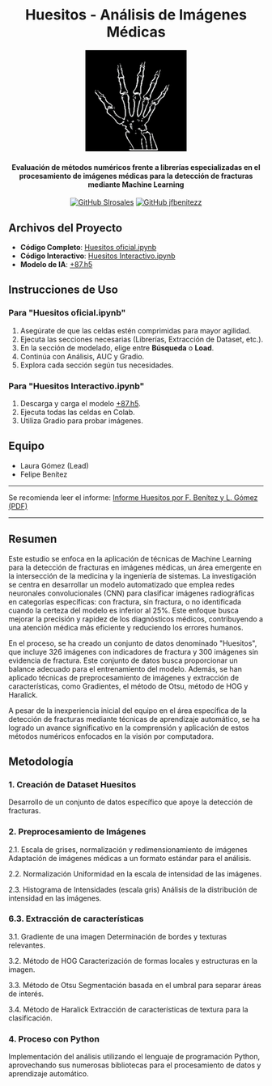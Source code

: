 <div align="center">
  <h1>
    Huesitos - Análisis de Imágenes Médicas
  </h1>

<img src="Logo_Huesitos.jpeg" alt="Logo de Sabiduría" width="200"/>

<h4>
    Evaluación de métodos numéricos frente a librerías especializadas en el procesamiento de imágenes médicas para la detección de fracturas mediante Machine Learning
  </h4>

[![GitHub Slrosales](https://img.shields.io/badge/by-Slrosales-purple)](https://github.com/Slrosales)
[![GitHub jfbenitezz](https://img.shields.io/badge/by-jfbenitezz-blue)](https://github.com/jfbenitezz)

</div>

## Archivos del Proyecto
- **Código Completo**: [Huesitos oficial.ipynb](https://colab.research.google.com/drive/1SJFYFFf2br52FX5klEi5-IvTaz96i0iF?usp=sharing)
- **Código Interactivo**: [Huesitos Interactivo.ipynb](https://colab.research.google.com/drive/1oP0OVE7_GxZskS8KLvuDGZrwrRYXA0rX?usp=sharing)
- **Modelo de IA**: [+87.h5](https://drive.google.com/file/d/1VUW9Els6pUxWx-oaJ3-2jrqu1Li9rlGf/view?usp=sharing)

## Instrucciones de Uso

### Para "Huesitos oficial.ipynb"
1. Asegúrate de que las celdas estén comprimidas para mayor agilidad.
2. Ejecuta las secciones necesarias (Librerías, Extracción de Dataset, etc.).
3. En la sección de modelado, elige entre **Búsqueda** o **Load**.
4. Continúa con Análisis, AUC y Gradio.
5. Explora cada sección según tus necesidades.

### Para "Huesitos Interactivo.ipynb"
1. Descarga y carga el modelo [+87.h5](https://drive.google.com/file/d/1VUW9Els6pUxWx-oaJ3-2jrqu1Li9rlGf/view?usp=sharing).
2. Ejecuta todas las celdas en Colab.
3. Utiliza Gradio para probar imágenes.

## Equipo
- Laura Gómez (Lead)
- Felipe Benítez

----
Se recomienda leer el informe: [Informe Huesitos por F. Benítez y L. Gómez (PDF)](https://github.com/slrosales/huesitos/blob/main/Informe_Huesitos_por_F__Benítez_y_L__Gómez%20(1).pdf)

----

## Resumen
Este estudio se enfoca en la aplicación de técnicas de Machine Learning para la detección de fracturas en imágenes médicas, un área emergente en la intersección de la medicina y la ingeniería de sistemas. La investigación se centra en desarrollar un modelo automatizado que emplea redes neuronales convolucionales (CNN) para clasificar imágenes radiográficas en categorías específicas: con fractura, sin fractura, o no identificada cuando la certeza del modelo es inferior al 25\%. Este enfoque busca mejorar la precisión y rapidez de los diagnósticos médicos, contribuyendo a una atención médica más eficiente y reduciendo los errores humanos.

En el proceso, se ha creado un conjunto de datos denominado "Huesitos", que incluye 326 imágenes con indicadores de fractura y 300 imágenes sin evidencia de fractura. Este conjunto de datos busca proporcionar un balance adecuado para el entrenamiento del modelo. Además, se han aplicado técnicas de preprocesamiento de imágenes y extracción de características, como Gradientes, el método de Otsu, método de HOG y Haralick.

A pesar de la inexperiencia inicial del equipo en el área específica de la detección de fracturas mediante técnicas de aprendizaje automático, se ha logrado un avance significativo en la comprensión y aplicación de estos métodos numéricos enfocados en la visión por computadora. 

## Metodología

### 1. Creación de Dataset Huesitos
Desarrollo de un conjunto de datos específico que apoye la detección de fracturas.

### 2. Preprocesamiento de Imágenes
2.1. Escala de grises, normalización y redimensionamiento de imágenes
Adaptación de imágenes médicas a un formato estándar para el análisis.

2.2. Normalización
Uniformidad en la escala de intensidad de las imágenes.

2.3. Histograma de Intensidades (escala gris)
Análisis de la distribución de intensidad en las imágenes.

### 6.3. Extracción de características
3.1. Gradiente de una imagen
Determinación de bordes y texturas relevantes.

3.2. Método de HOG
Caracterización de formas locales y estructuras en la imagen.

3.3. Método de Otsu
Segmentación basada en el umbral para separar áreas de interés.

3.4. Método de Haralick
Extracción de características de textura para la clasificación.

### 4. Proceso con Python
Implementación del análisis utilizando el lenguaje de programación Python, aprovechando sus numerosas bibliotecas para el procesamiento de datos y aprendizaje automático.

